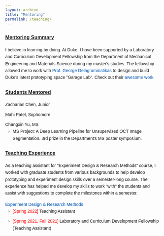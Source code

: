 ```yaml
---
layout: archive
title: "Mentoring"
permalink: /teaching/
---
```


<!DOCTYPE html>
<html lang="en">
<head>
    <meta charset="UTF-8">
    <meta name="viewport" content="width=device-width, initial-scale=1.0">
    <title>Your Name - Teaching and Mentorship</title>
    <style>
        /* CSS for styling the page */
        body {
            font-family: Arial, sans-serif;
            line-height: 1.6;
            margin: 20px;
        }
        .section-title {
            text-decoration: underline;
        }
        a {
            color: #0056b3; /* Duke blue for links, for example */
            text-decoration: none; /* Optional: Removes underline from links */
        }
        a:hover {
            text-decoration: underline; /* Re-adds underline on hover for visual feedback */
        }
        .experience-list {
            list-style-type: none;
            padding-left: 0;
        }
        .experience-list li {
            margin-bottom: 10px;
        }
        .teaching-assistant {
            color: red;
        }
    </style>
</head>
<body>

<section>
    <h3 class="section-title">Mentoring Summary</h3>
    <p>I believe in learning by doing. At Duke, I have been supported by a Laboratory and Curriculum Development Fellowship from the Department of Mechanical Engineering and Materials Science during my master's studies. The fellowship allowed me to work with <a href="https://mems.duke.edu/faculty/george-delagrammatikas">Prof. George Delagrammatikas</a> to design and build Duke's latest prototyping space "Garage Lab". Check out their <a href="https://sites.duke.edu/memscapstone/">awesome work</a>.</p>
</section>

<section>
    <h3 class="section-title">Students Mentored</h3>
    <ul class="experience-list">
        <li>Zacharias Chen, Junior</li>
        <li>Mahi Patel, Sophomore</li>
        <li>Changxin Yu, MS
            <ul>
                <li>MS Project: A Deep Learning Pipeline for Unsupervised OCT Image Segmentation. 3rd prize in the Department's MS poster symposium.</li>
            </ul>
        </li>
    </ul>
</section>

<section>
    <h3 class="section-title">Teaching Experience</h3>
    <p>As a teaching assistant for "Experiment Design & Research Methods" course, I worked with graduate students from various backgrounds to help develop prototyping and experiment design skills over a semester-long course. The experience has helped me develop my skills to work "with" the students and assist with suggestions to complete the milestones within a semester.</p>
    <ul class="experience-list">
        <li>
            <a href="https://sites.duke.edu/memscapstone/technical-communication/">Experiment Design & Research Methods</a>
            <ul>
                <li><span class="teaching-assistant">[Spring 2022]</span> Teaching Assistant</li>
                <li><span class="teaching-assistant">[Spring 2021, Fall 2021]</span> Laboratory and Curriculum Development Fellowship (Teaching Assistant)</li>
            </ul>
        </li>
    </ul>
</section>

</body>
</html>







<!-- <ol><font size = "-0.5">
<h3> <u>Mentoring Summary</u></h3>
<p> I belive in learning by doing. At Duke, I have been supported by Laboratory and Curriculum Development Fellowship from the Department of Mechanican Engineering and Materials Science during my master's studies. The fellowship allowed me to work with <a href ="https://mems.duke.edu/faculty/george-delagrammatikas" >Prof. George Delagrammatikas</a> to design and build Duke's latest prototyping space "Garage Lab". Check out their <a href = "https://sites.duke.edu/memscapstone/">awesome work</a>. <br><br>


<h3><u>Students Mentored </u></h3>

<li> Zacharias Chen, Junior </li>

<li> Mahi Patel, Sophomore</li>

<li> Changxin Yu, MS 
<ol style="list-style-type: lower-alpha; padding-bottom: 0;"> <font size = "-0.5">
  <li> MS Project : A Deep Learning Pipeline for Unsupervised OCT Image Segmentation. 3rd prize in the Department's MS poster symposium. </li>

 


<h3> <u> Teaching Experience </u> </h3>
As a teaching assisant for "Experiment Design & Research Methods" course, I worked with graduate students from various backgrounds to help develop protoyping and experiment design skills over a semester long course. The experience has helped me develop my skills to work "with" the students and assist with suggestions to complete the milestones within a semester.


<ol><font size = "-0.5">

<li><h3><a href="https://sites.duke.edu/memscapstone/technical-communication/">Experiment Design & Research Methods</a></h3> 
<ol style="list-style-type: lower-alpha; padding-bottom: 0;">
  <li > <font style="color:red">[Spring 2022]</font> Teaching Assistant</li>
</ol>
</li>

<li><h3><a href="https://sites.duke.edu/memscapstone/technical-communication/">Experiment Design & Research Methods</a></h3> 
<ol style="list-style-type: lower-alpha; padding-bottom: 0;">
  <li > <font style="color:red">[Spring 2021, Fall 2021]</font> Laboratory and Curriculum Development Fellowship (Teaching Assistant)</li>
</ol>
</li>
 -->




<!-- ---
title: "Comparative study of fluid flow and heat transfer in microchannels with uniformly varying cross-section."
collection: publications
permalink: /publication/microchannel-cross-section
#excerpt: 'This paper is about the number 1. The number 2 is left for future work.'
#date: 2019
venue: 'In Proceedings of Emerging Trends in Mechanical Engineering (pp.
25–30). Warangal, Telangana.'
#paperurl: 'http://academicpages.github.io/files/paper1.pdf'
citation: 'Chatterjee, A., Valaparla, R. K., Prakash, R., Balasubramanian, K. (2019). Comparative study of fluid flow and heat transfer in microchannels with uniformly varying cross-section. In Proceedings of Emerging Trends in Mechanical Engineering (pp. 25–30). Warangal, Telangana.'
---
This paper is about the number 1. The number 2 is left for future work.

[Download paper here](http://academicpages.github.io/files/paper1.pdf)

Recommended citation: Your Name, You. (2009). "Paper Title Number 1." <i>Journal 1</i>. 1(1). -->